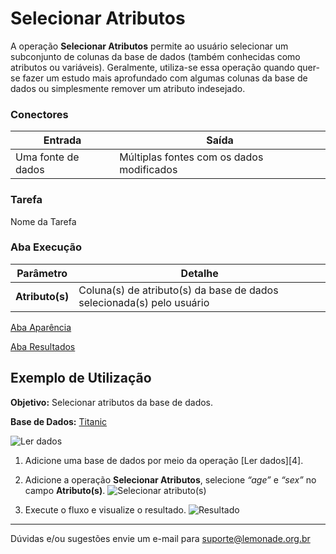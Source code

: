 # Selecionar Atributos

A operação **Selecionar Atributos** permite ao usuário selecionar um subconjunto de colunas da base de dados (também conhecidas como atributos ou variáveis). Geralmente, utiliza-se essa operação quando quer-se fazer um estudo mais aprofundado com algumas colunas da base de dados ou simplesmente remover um atributo indesejado.

### Conectores
| Entrada | Saída |
| --- | --- |
| Uma fonte de dados | Múltiplas fontes com os dados modificados |

### Tarefa
Nome da Tarefa

### Aba Execução

| Parâmetro | Detalhe |
| --- | --- |
| **Atributo(s)** | Coluna(s) de atributo(s) da base de dados selecionada(s) pelo usuário |

[Aba Aparência][1]

[Aba Resultados][2]


## Exemplo de Utilização
**Objetivo:** Selecionar atributos da base de dados.

**Base de Dados:** [Titanic][3]
	
![Ler dados](/vuepress/img/spark/manipulacao_de_dados/selecionar_atributos/image3.png)

1. Adicione uma base de dados por meio da operação [Ler dados][4].
	
2. Adicione a operação **Selecionar Atributos**, selecione *“age”* e *“sex”* no campo **Atributo(s)**.
	![Selecionar atributo(s)](/vuepress/img/spark/manipulacao_de_dados/selecionar_atributos/image2.png)
	
3. Execute o fluxo e visualize o resultado.
	![Resultado](/vuepress/img/spark/manipulacao_de_dados/selecionar_atributos/image1.png)

-----

Dúvidas e/ou sugestões envie um e-mail para suporte@lemonade.org.br

[1]: /pt-br/
[2]: /pt-br/
[3]: /pt-br/